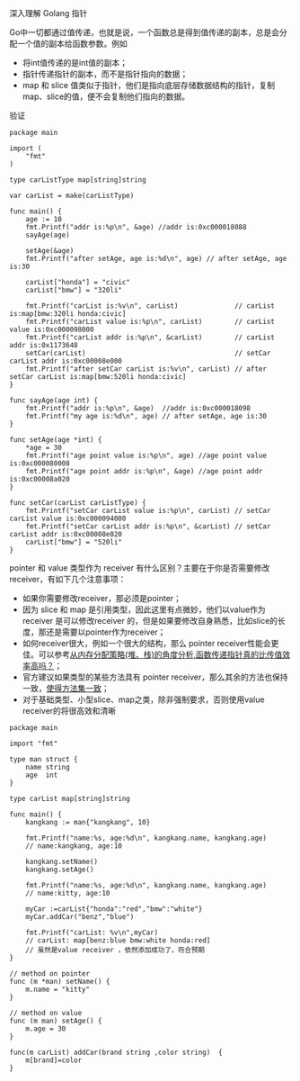 深入理解 Golang 指针

Go中一切都通过值传递，也就是说，一个函数总是得到值传递的副本，总是会分配一个值的副本给函数参数。例如
* 将int值传递的是int值的副本；
* 指针传递指针的副本，而不是指针指向的数据；
* map 和 slice 值类似于指针，他们是指向底层存储数据结构的指针，复制map、slice的值，便不会复制他们指向的数据。

验证
```
package main

import (
	"fmt"
)

type carListType map[string]string

var carList = make(carListType)

func main() {
	age := 10
	fmt.Printf("addr is:%p\n", &age) //addr is:0xc000018088
	sayAge(age)

	setAge(&age)
	fmt.Printf("after setAge, age is:%d\n", age) // after setAge, age is:30

	carList["honda"] = "civic"
	carList["bmw"] = "320li"

	fmt.Printf("carList is:%v\n", carList)              // carList is:map[bmw:320li honda:civic]
	fmt.Printf("carList value is:%p\n", carList)        // carList value is:0xc000098000
	fmt.Printf("carList addr is:%p\n", &carList)        // carList addr is:0x1173648
	setCar(carList)                                     // setCar carList addr is:0xc00008e000
	fmt.Printf("after setCar carList is:%v\n", carList) // after setCar carList is:map[bmw:520li honda:civic]
}

func sayAge(age int) {
	fmt.Printf("addr is:%p\n", &age)  //addr is:0xc000018098
	fmt.Printf("my age is:%d\n", age) // after setAge, age is:30
}

func setAge(age *int) {
	*age = 30
	fmt.Printf("age point value is:%p\n", age) //age point value is:0xc000080008
	fmt.Printf("age point addr is:%p\n", &age) //age point addr is:0xc00008a020
}

func setCar(carList carListType) {
	fmt.Printf("setCar carList value is:%p\n", carList) // setCar carList value is:0xc000094000
	fmt.Printf("setCar carList addr is:%p\n", &carList) // setCar carList addr is:0xc00008e020
	carList["bmw"] = "520li"
}
```
pointer 和 value 类型作为 receiver 有什么区别？主要在于你是否需要修改receiver，有如下几个注意事项：
* 如果你需要修改receiver，那必须是pointer；
* 因为 slice 和 map 是引用类型，因此这里有点微妙，他们以value作为 receiver 是可以修改receiver 的，但是如果要修改自身熟悉，比如slice的长度，那还是需要以pointer作为receiver；
* 如何receiver很大，例如一个很大的结构，那么 pointer receiver性能会更佳。可以参考[从内存分配策略(堆、栈)的角度分析,函数传递指针真的比传值效率高吗？](./escape.md)；
* 官方建议如果类型的某些方法具有 pointer receiver，那么其余的方法也保持一致，[使得方法集一致](https://golang.org/doc/faq#Should)；
* 对于基础类型、小型slice、map之类，除非强制要求，否则使用value receiver的将很高效和清晰

```
package main

import "fmt"

type man struct {
	name string
	age  int
}

type carList map[string]string

func main() {
	kangkang := man{"kangkang", 10}

	fmt.Printf("name:%s, age:%d\n", kangkang.name, kangkang.age) 
    // name:kangkang, age:10

	kangkang.setName()
	kangkang.setAge()

	fmt.Printf("name:%s, age:%d\n", kangkang.name, kangkang.age) 
    // name:kitty, age:10

	myCar :=carList{"honda":"red","bmw":"white"}
	myCar.addCar("benz","blue")

	fmt.Printf("carList: %v\n",myCar) 
    // carList: map[benz:blue bmw:white honda:red]
    // 虽然是value receiver ，依然添加成功了，符合预期
}

// method on pointer
func (m *man) setName() {
	m.name = "kitty"
}

// method on value
func (m man) setAge() {
	m.age = 30
}

func(m carList) addCar(brand string ,color string)  {
	m[brand]=color
}
```


